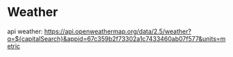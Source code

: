 # Weather
api weather: https://api.openweathermap.org/data/2.5/weather?q=${capitalSearch}&appid=67c359b2f73302a1c7433460ab07f577&units=metric
